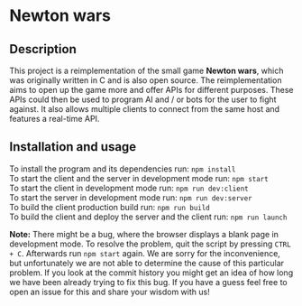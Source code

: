 # Newton wars

## Description
This project is a reimplementation of the small game **Newton wars**, which was originally written in C and is also open source. The reimplementation aims to open up the game more and offer APIs for different purposes. These APIs could then be used to program AI and / or bots for the user to fight against. It also allows multiple clients to connect from the same host and features a real-time API.

## Installation and usage
To install the program and its dependencies run: `npm install`  
To start the client and the server in development mode run: `npm start`  
To start the client in development mode run: `npm run dev:client`  
To start the server in development mode run: `npm run dev:server`  
To build the client production build run: `npm run build`  
To build the client and deploy the server and the client run: `npm run launch`  

**Note:** There might be a bug, where the browser displays a blank page in development mode. To resolve the problem, quit the script by pressing `CTRL + C`. Afterwards run `npm start` again. We are sorry for the inconvenience, but unfortunately we are not able to determine the cause of this particular problem. If you look at the commit history you might get an idea of how long we have been already trying to fix this bug. If you have a guess feel free to open an issue for this and share your wisdom with us!
